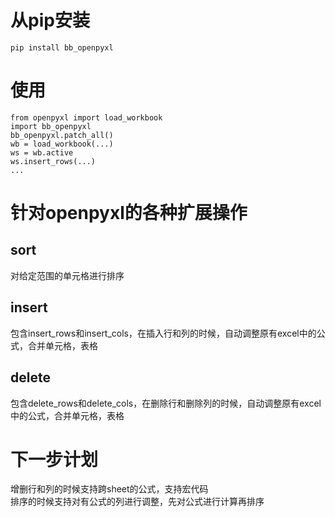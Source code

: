 # 从pip安装
```
pip install bb_openpyxl
```
# 使用
```
from openpyxl import load_workbook
import bb_openpyxl
bb_openpyxl.patch_all()
wb = load_workbook(...)
ws = wb.active
ws.insert_rows(...)
...
```
# 针对openpyxl的各种扩展操作
## sort
对给定范围的单元格进行排序
## insert
包含insert_rows和insert_cols，在插入行和列的时候，自动调整原有excel中的公式，合并单元格，表格
## delete
包含delete_rows和delete_cols，在删除行和删除列的时候，自动调整原有excel中的公式，合并单元格，表格
# 下一步计划
增删行和列的时候支持跨sheet的公式，支持宏代码   
排序的时候支持对有公式的列进行调整，先对公式进行计算再排序

